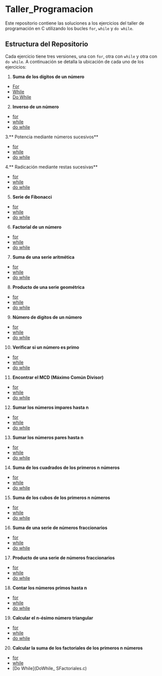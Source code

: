 # Taller_Programacion
Este repositorio contiene las soluciones a los ejercicios del taller de programación en C utilizando los bucles `for`, `while` y `do while`. 
## Estructura del Repositorio 
Cada ejercicio tiene tres versiones, una con `for`, otra con `while` y otra con `do while`. A continuación se detalla la ubicación de cada uno de los ejercicios: 
1. **Suma de los dígitos de un número** 
- [For](Do_While_Sumadenumeros.c)
- [While](While_Sumadenumeros.c)
- [Do While](Do_While_Sumadenumeros.c)
2. **Inverso de un número**
-	[for](For_Inverso.c)
-	[while](While_Inverso.c)
-	[do while](DoWhile_Inverso.c)

3.** Potencia mediante números sucesivos**
-	[for](For_Potenciacion.c)
-	[while](While_Potenciacion.c)
-	[do while](DoWhile_Potenciacion.c)

4.** Radicación mediante restas sucesivas**
-	[for](For_Radicacion.c)
-	[while](While_Radicacion.c)
-	[do while](DoWhile_Radicacion.c)
5. **Serie de Fibonacci**
-	[for]()
-	[while]()
-	[do while](DoWhile_Fibonacci.c)
6. **Factorial de un número**
-  [for]()
-	[while]()
-	[do while](DoWhile_Factorial.c)
7. **Suma de una serie aritmética**
-	[for]()
-	[while]()
-	[do while](DoWhile_SumaSerie.c)
8. **Producto de una serie geométrica**
-	[for]()
-	[while]()
-	[do while](DoWhile_ProductoSerie.c)
9. **Número de dígitos de un número**
-	[for]()
-	[while]()
-	[do while](DoWhile_Digitos.c)
10. **Verificar si un número es primo**
-	[for]()
-	[while]()
-	[do while](DoWhile_EsPrimo.c)
11. **Encontrar el MCD (Máximo Común Divisor)**
-	[for]()
-	[while]()
-	[do while](DoWhile_MCD.c)
12. **Sumar los números impares hasta n**
-	[for]()
-	[while]()
-	[do while](DoWhile_NImpares.c)
13. **Sumar los números pares hasta n**
-	[for]()
-	[while]()
-	[do while](DoWhile_SNPares.c)
14. **Suma de los cuadrados de los primeros n números**
-	[for]()
-	[while]()
-	[do while](DoWhile_SCuadrados.c)
15. **Suma de los cubos de los primeros n números**
-	[for]()
-	[while]()
-	[do while](DoWhile_SCubos.c)
16. **Suma de una serie de números fraccionarios**
-	[for]()
-	[while]()
-	[do while](DoWhile_NFracciones.c)
17. **Producto de una serie de números fraccionarios**
-	[for]()
-	[while]()
-	[do while](DoWhile_PNFraccionarios.c)
18. **Contar los números primos hasta n**
-	[for]()
-	[while]()
-	[do while](DoWhile_Nprimos.c)
19. **Calcular el n-ésimo número triangular**
-	[for]()
-	[while](DoWhile_Enesimo.c)
-	[do while](DoWhile_Enesimo.c)
20. **Calcular la suma de los factoriales de los primeros n números**

-	[for]()
-	[while]()
-	[Do While](DoWhile_ SFactoriales.c)
